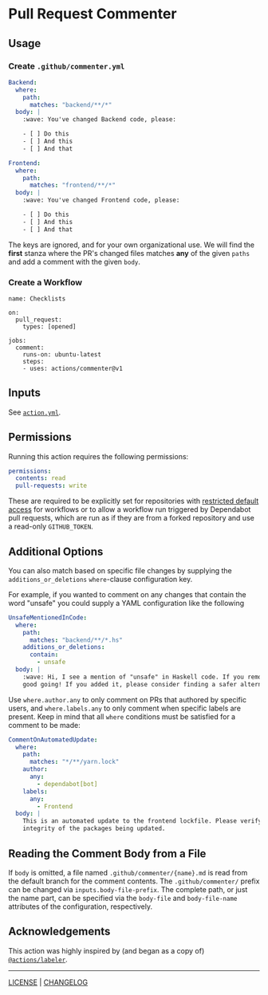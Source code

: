 # Pull Request Commenter

## Usage

### Create `.github/commenter.yml`

```yaml
Backend:
  where:
    path:
      matches: "backend/**/*"
  body: |
    :wave: You've changed Backend code, please:

    - [ ] Do this
    - [ ] And this
    - [ ] And that

Frontend:
  where:
    path:
      matches: "frontend/**/*"
  body: |
    :wave: You've changed Frontend code, please:

    - [ ] Do this
    - [ ] And this
    - [ ] And that
```

The keys are ignored, and for your own organizational use. We will find the
**first** stanza where the PR's changed files matches **any** of the given
`paths` and add a comment with the given `body`.

### Create a Workflow

```
name: Checklists

on:
  pull_request:
    types: [opened]

jobs:
  comment:
    runs-on: ubuntu-latest
    steps:
    - uses: actions/commenter@v1
```

## Inputs

See [`action.yml`](./action.yml).

## Permissions

Running this action requires the following permissions:

```yaml
permissions:
  contents: read
  pull-requests: write
```

These are required to be explicitly set for repositories with [restricted
default access][perms] for workflows or to allow a workflow run triggered by
Dependabot pull requests, which are run as if they are from a forked
repository and use a read-only `GITHUB_TOKEN`.

[perms]: https://docs.github.com/en/actions/security-guides/automatic-token-authentication#permissions-for-the-github_token

## Additional Options

You can also match based on specific file changes by supplying the
`additions_or_deletions` `where`-clause configuration key.

For example, if you wanted to comment on any changes that contain the word
"unsafe" you could supply a YAML configuration like the following

```yaml
UnsafeMentionedInCode:
  where:
    path:
      matches: "backend/**/*.hs"
    additions_or_deletions:
      contain:
        - unsafe
  body: |
    :wave: Hi, I see a mention of "unsafe" in Haskell code. If you removed it,
    good going! If you added it, please consider finding a safer alternative!
```

Use `where.author.any` to only comment on PRs that authored by specific users,
and `where.labels.any` to only comment when specific labels are present. Keep
in mind that all `where` conditions must be satisfied for a comment to be made:

```yaml
CommentOnAutomatedUpdate:
  where:
    path:
      matches: "*/**/yarn.lock"
    author:
      any:
        - dependabot[bot]
    labels:
      any:
        - Frontend
  body: |
    This is an automated update to the frontend lockfile. Please verify the
    integrity of the packages being updated.
```

## Reading the Comment Body from a File

If `body` is omitted, a file named `.github/commenter/{name}.md` is read from
the default branch for the comment contents. The `.github/commenter/` prefix can
be changed via `inputs.body-file-prefix`. The complete path, or just the name
part, can be specified via the `body-file` and `body-file-name` attributes of
the configuration, respectively.

## Acknowledgements

This action was highly inspired by (and began as a copy of)
[`@actions/labeler`][labeler].

[labeler]: https://github.com/actions/labeler

---

[LICENSE](./LICENSE) | [CHANGELOG](./CHANGELOG.md)
